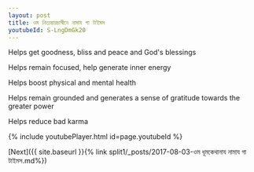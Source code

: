 ```yaml
---
layout: post
title: ওম নিত্যম্ভারচাস্বীনে নামায গা টাইমস
youtubeId: S-LngDmGk20
---
```

 
 
Helps get goodness, bliss and peace and God's blessings
 
Helps remain focused, help generate inner energy 
 
Helps boost physical and mental health 
 
Helps remain grounded and generates a sense of gratitude towards the greater power 
 
Helps reduce bad karma
 
 
 
 


{% include youtubePlayer.html id=page.youtubeId %}
 
[Next]({{ site.baseurl }}{% link  split1/_posts/2017-08-03-ওম ধূমকেথানায নামায গা টাইমস.md%})
 
